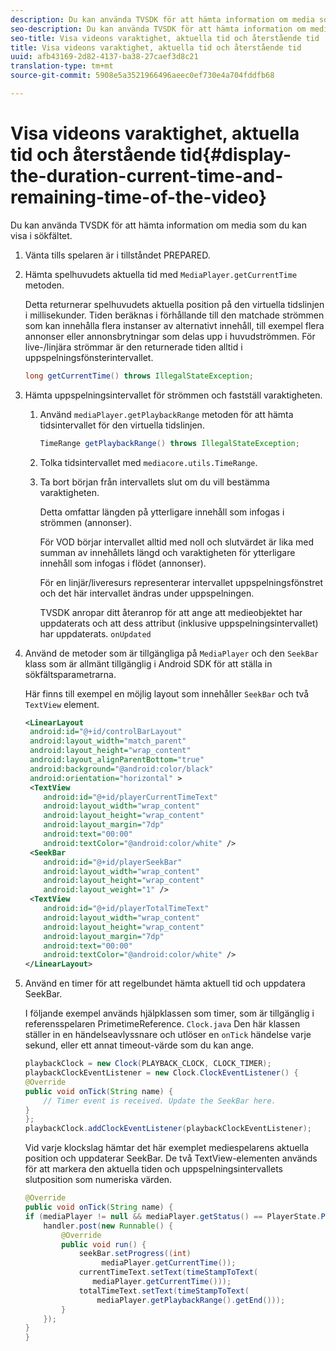 ```yaml
---
description: Du kan använda TVSDK för att hämta information om media som du kan visa i sökfältet.
seo-description: Du kan använda TVSDK för att hämta information om media som du kan visa i sökfältet.
seo-title: Visa videons varaktighet, aktuella tid och återstående tid
title: Visa videons varaktighet, aktuella tid och återstående tid
uuid: afb43169-2d82-4137-ba38-27caef3d8c21
translation-type: tm+mt
source-git-commit: 5908e5a3521966496aeec0ef730e4a704fddfb68

---
```



# Visa videons varaktighet, aktuella tid och återstående tid{#display-the-duration-current-time-and-remaining-time-of-the-video}

Du kan använda TVSDK för att hämta information om media som du kan visa i sökfältet.

1. Vänta tills spelaren är i tillståndet PREPARED.
1. Hämta spelhuvudets aktuella tid med `MediaPlayer.getCurrentTime` metoden.

   Detta returnerar spelhuvudets aktuella position på den virtuella tidslinjen i millisekunder. Tiden beräknas i förhållande till den matchade strömmen som kan innehålla flera instanser av alternativt innehåll, till exempel flera annonser eller annonsbrytningar som delas upp i huvudströmmen. För live-/linjära strömmar är den returnerade tiden alltid i uppspelningsfönsterintervallet.

   ```java
   long getCurrentTime() throws IllegalStateException;
   ```

1. Hämta uppspelningsintervallet för strömmen och fastställ varaktigheten.
   1. Använd `mediaPlayer.getPlaybackRange` metoden för att hämta tidsintervallet för den virtuella tidslinjen.

      ```java
      TimeRange getPlaybackRange() throws IllegalStateException;
      ```

   1. Tolka tidsintervallet med `mediacore.utils.TimeRange`.
   1. Ta bort början från intervallets slut om du vill bestämma varaktigheten.

      Detta omfattar längden på ytterligare innehåll som infogas i strömmen (annonser).

      För VOD börjar intervallet alltid med noll och slutvärdet är lika med summan av innehållets längd och varaktigheten för ytterligare innehåll som infogas i flödet (annonser).

      För en linjär/liveresurs representerar intervallet uppspelningsfönstret och det här intervallet ändras under uppspelningen.

      TVSDK anropar ditt återanrop för att ange att medieobjektet har uppdaterats och att dess attribut (inklusive uppspelningsintervallet) har uppdaterats. `onUpdated`

1. Använd de metoder som är tillgängliga på `MediaPlayer` och den `SeekBar` klass som är allmänt tillgänglig i Android SDK för att ställa in sökfältsparametrarna.

   Här finns till exempel en möjlig layout som innehåller `SeekBar` och två `TextView` element.

   ```xml
   <LinearLayout 
    android:id="@+id/controlBarLayout" 
    android:layout_width="match_parent" 
    android:layout_height="wrap_content" 
    android:layout_alignParentBottom="true" 
    android:background="@android:color/black" 
    android:orientation="horizontal" > 
    <TextView 
       android:id="@+id/playerCurrentTimeText" 
       android:layout_width="wrap_content" 
       android:layout_height="wrap_content" 
       android:layout_margin="7dp" 
       android:text="00:00" 
       android:textColor="@android:color/white" /> 
    <SeekBar 
       android:id="@+id/playerSeekBar" 
       android:layout_width="wrap_content" 
       android:layout_height="wrap_content" 
       android:layout_weight="1" /> 
    <TextView 
       android:id="@+id/playerTotalTimeText" 
       android:layout_width="wrap_content" 
       android:layout_height="wrap_content" 
       android:layout_margin="7dp" 
       android:text="00:00" 
       android:textColor="@android:color/white" /> 
   </LinearLayout>
   ```

1. Använd en timer för att regelbundet hämta aktuell tid och uppdatera SeekBar.

   I följande exempel används hjälpklassen som timer, som är tillgänglig i referensspelaren PrimetimeReference. `Clock.java` Den här klassen ställer in en händelseavlyssnare och utlöser en `onTick` händelse varje sekund, eller ett annat timeout-värde som du kan ange.

   ```java
   playbackClock = new Clock(PLAYBACK_CLOCK, CLOCK_TIMER); 
   playbackClockEventListener = new Clock.ClockEventListener() { 
   @Override 
   public void onTick(String name) { 
       // Timer event is received. Update the SeekBar here. 
   } 
   }; 
   playbackClock.addClockEventListener(playbackClockEventListener);
   ```

   Vid varje klockslag hämtar det här exemplet mediespelarens aktuella position och uppdaterar SeekBar. De två TextView-elementen används för att markera den aktuella tiden och uppspelningsintervallets slutposition som numeriska värden.

   ```java
   @Override 
   public void onTick(String name) { 
   if (mediaPlayer != null && mediaPlayer.getStatus() == PlayerState.PLAYING) { 
       handler.post(new Runnable() { 
           @Override 
           public void run() { 
               seekBar.setProgress((int)  
                    mediaPlayer.getCurrentTime()); 
               currentTimeText.setText(timeStampToText( 
                  mediaPlayer.getCurrentTime())); 
               totalTimeText.setText(timeStampToText( 
                   mediaPlayer.getPlaybackRange().getEnd())); 
           } 
       }); 
   } 
   }
   ```


